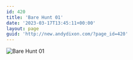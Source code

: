 ```yaml
---
id: 420
title: 'Bare Hunt 01'
date: '2023-03-17T13:45:11+00:00'
layout: page
guid: 'http://new.andydixon.com/?page_id=420'
---
```


![Bare Hunt 01](https://i0.wp.com/assets.g8x2.ldn.idrivee2-23.com/posters/Bare%20Hunt%2001%200.jpg?w=1200&ssl=1 "Bare Hunt 01")